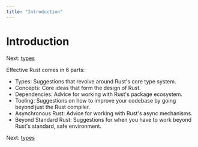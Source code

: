 ```yaml
---
title: "Introduction"
---
```


# Introduction

Next: [types](types.md)

Effective Rust comes in 6 parts:

- Types: Suggestions that revolve around Rust's core type system.
- Concepts: Core ideas that form the design of Rust.
- Dependencies: Advice for working with Rust's package ecosystem.
- Tooling: Suggestions on how to improve your codebase by going beyond just the Rust compiler.
- Asynchronous Rust: Advice for working with Rust's async mechanisms.
- Beyond Standard Rust: Suggestions for when you have to work beyond Rust's standard, safe environment.

Next: [types](types.md)
